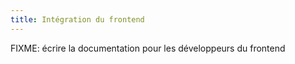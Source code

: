 ```yaml
---
title: Intégration du frontend
---
```


FIXME: écrire la documentation pour les développeurs du frontend